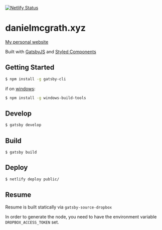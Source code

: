 [![Netlify Status](https://api.netlify.com/api/v1/badges/7ce32031-89c3-44e3-87f8-d8908f99239a/deploy-status)](https://app.netlify.com/sites/architect-harbor-30617/deploys)
# danielmcgrath.xyz

[My personal website](https://danielmcgrath.xyz)

Built with [GatsbyJS](gatsbyjs.org) and [Styled Components](https://www.styled-components.com)

## Getting Started

```sh
$ npm install -g gatsby-cli
```

if on [windows](https://www.gatsbyjs.org/docs/gatsby-on-windows/):

```sh
$ npm install -g windows-build-tools
```

## Develop

```sh
$ gatsby develop
```

## Build

```
$ gatsby build
```

## Deploy

```sh
$ netlify deploy public/
```

## Resume

Resume is built statically via `gatsby-source-dropbox`

In order to generate the node, you need to have the environment variable `DROPBOX_ACCESS_TOKEN`
set.